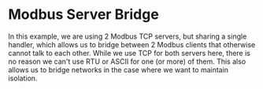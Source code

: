# Modbus Server Bridge

In this example, we are using 2 Modbus TCP servers, but sharing a single handler, which allows us to bridge between 2 Modbus clients that otherwise cannot talk to each other. While we use TCP for both servers here, there is no reason we can't use RTU or ASCII for one (or more) of them. This also allows us to bridge networks in the case where we want to maintain isolation.
